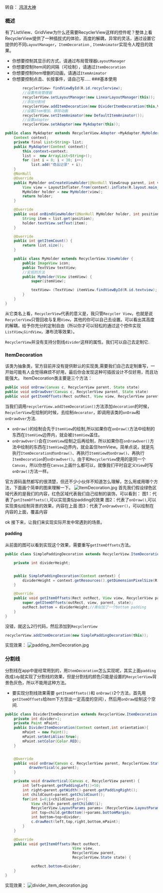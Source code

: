 转自： [鸿洋大神](http://blog.csdn.net/lmj623565791/article/details/45059587)
### 概述
有了ListView、GridView为什么还需要RecyclerView这样的控件呢？整体上看RecyclerView提供了一种插拔式的体验，高度的解耦，异常的灵活，通过设置它提供的不同`LayoutManager`，`ItemDecoration` , `ItemAnimator`实现令人瞠目的效果。
* 你想要控制其显示的方式，请通过布局管理器`LayoutManager`
* 你想要控制Item间的间隔（可绘制），请通过`ItemDecoration`
* 你想要控制Item增删的动画，请通过`ItemAnimator`
* 你想要控制点击、长按事件，请自己写.....
###基本使用
```java
        recyclerView= findViewById(R.id.recyclerview);
        //设置布局管理器
        recyclerView.setLayoutManager(new LinearLayoutManager(this));
        //添加分割线
        recyclerView.addItemDecoration(new DividerItemDecoration(this,VERTICAL ));
        //设置Item增加、移除动画
        recyclerView.setItemAnimator(new DefaultItemAnimator());
        //设置adapter
        recyclerView.setAdapter(new MyAdapter(this));
```
```java
public class MyAdapter extends RecyclerView.Adapter <MyAdapter.MyHolder>{
    Context context;
    private final List<String> list;
    public MyAdapter(Context context){
        this.context=context;
        list =  new ArrayList<String>();
        for (int i = 0; i < 30; i++)
            list.add("商品记录" + i);
    }
    @NonNull
    @Override
    public MyHolder onCreateViewHolder(@NonNull ViewGroup parent, int viewType) {
        View view = LayoutInflater.from(context).inflate(R.layout.main_recyclerview_item, parent, false);
        MyHolder holder = new MyHolder(view);
        return holder;
    }

    @Override
    public void onBindViewHolder(@NonNull MyHolder holder, int position) {
        String item = list.get(position);
        holder.textView.setText(item);
    }

    @Override
    public int getItemCount() {
        return list.size();
    }

    public class MyHolder extends RecyclerView.ViewHolder {
        public ImageView icon;
        public TextView textView;
        //实现的方法
        public MyHolder(View itemView) {
            super(itemView);

            textView= (TextView) itemView.findViewById(R.id.textview);
        }
    }
}

```
从它类名上看，`RecyclerView`代表的意义是，我只管`Recycler View`，也就是说`RecyclerView`只管回收与复用`View`，其他的你可以自己去设置。可以看出其高度的解耦，给予你充分的定制自由（所以你才可以轻松的通过这个控件实现`ListView`,`GirdView`，瀑布流等效果）。

`RecyclerView`并没有支持分割线`divider`这样的属性。我们可以自己去定制它.
### ItemDecoration
该类为抽象类，官方目前并没有提供默认的实现类,需要我们自己去定制重写，一开始可能有人会觉得麻烦不好用，最后你会发现这种可插拔设计不仅好用，而且功能强大。
ItemDecoration类主要是三个方法：
```java
public void onDraw(Canvas c, RecyclerView parent, State state)
public void onDrawOver(Canvas c, RecyclerView parent, State state)
public void getItemOffsets(Rect outRect, View view, RecyclerView parent, State state)
```
当我们调用`recyclerView.addItemDecoration()`方法添加`decoration`的时候，`RecyclerView`在绘制的时候，去绘制`decorator`，即调用该类的`onDraw`和`onDrawOver`方法.
* `onDraw()`的绘制会先于`ItemView`的绘制,所以如果你在`onDraw()`方法中绘制的东西在`ItemView`边界内，就会被`ItemView`盖住。
* `onDrawOver()`会在`ItemView`绘制之后再绘制，所以如果你在`onDrawOver()`方法中绘制的东西在`ItemView`边界内，就会盖住ItemView。简单点说，就是先执行`ItemDecoration的onDraw()`、再执行`ItemView的onDraw()`、再执行`ItemDecoration`的`onDrawOver()`。由于和`RecyclerView`使用的是同一个`Canvas`，所以你想在`Canvas`上画什么都可以，就像我们平时自定义`View`时写`onDraw()`方法一样。

官方源码虽然都写的很清楚，但还不少小伙伴不知道怎么理解，怎么用或用哪个方法，下面画个简单的图来理解一下。
![ItemDecoration.jpg](https://github.com/WenJunKing/MyNote/blob/master/pics/recyclerview_img_01.png)
首先我们假设绿色区域代表的是我们的内容，红色区域代表我们自己绘制的装饰，可以看到：
图1：代表了`getItemOffsets()`,可以实现类似padding的效果
图2：代表了`onDraw()`,可以实现类似绘制背景的效果，内容在上面
图3：代表了`onDrawOver()`，可以绘制在内容的上面，覆盖内容

ok 接下来，让我们来实现实际开发中常遇到的场景。
#### padding
从前面的图可以看到实现这个效果，需要重写`getItemOffsets`方法。
```java
public class SimplePaddingDecoration extends RecyclerView.ItemDecoration {

    private int dividerHeight;


    public SimplePaddingDecoration(Context context) {
        dividerHeight = context.getResources().getDimensionPixelSize(R.dimen.divider_height);
    }

    @Override
    public void getItemOffsets(Rect outRect, View view, RecyclerView parent, RecyclerView.State state) {
        super.getItemOffsets(outRect, view, parent, state);
        outRect.bottom = dividerHeight;//类似加了一个bottom padding
    }
}
```
没错，就这么2行代码，然后添加到`RecyclerView`
```java
recyclerView.addItemDecoration(new SimplePaddingDecoration(this));
```
实现效果：
![padding_itemDecoration.jpg](https://github.com/WenJunKing/MyNote/blob/master/pics/item_decoration_demo_01.png)
### 分割线
分割线在app中是经常用到的，用`ItemDecoration`怎么实现呢，其实上面`padding`改成`1dp`就实现了分割线的效果，但是分割线的颜色只能是设置的`RecyclerView`背景色灰色，所以不能用这种方法。
* 要实现分割线效果需要 `getItemOffsets()`和 `onDraw()`2个方法，首先用 `getItemOffsets`给item下方空出一定高度的空间），然后用`onDraw`绘制这个空间.
```java
public class DividerItemDecoration extends RecyclerView.ItemDecoration {
    private int divider=1;
    private Paint mPaint;
    public DividerItemDecoration(Context context,int orientation){
        mPaint = new Paint();
        mPaint.setAntiAlias(true);
        mPaint.setColor(Color.RED);
    }


    @Override
    public void onDraw(Canvas c, RecyclerView parent, RecyclerView.State state) {
           drawVertical(c,parent);
    }

    private void drawVertical(Canvas c, RecyclerView parent) {
        int left=parent.getPaddingLeft()+50;
        int right=parent.getWidth()-parent.getPaddingRight();
        int childCount=parent.getChildCount();
        for(int i=0;i<childCount;i++){
            View child= parent.getChildAt(i);
            RecyclerView.LayoutParams params= (RecyclerView.LayoutParams) child.getLayoutParams();
            int top=child.getBottom()+params.bottomMargin;
            int bottom=top+divider;
            c.drawRect(left,top,right,bottom,mPaint);
        }
    }

    @Override
    public void getItemOffsets(Rect outRect,
                               View view,
                               RecyclerView parent,
                               RecyclerView.State state) {

            outRect.bottom=divider; 
    }
}
```
实现效果：
![divider_item_decoration.jpg](https://github.com/WenJunKing/MyNote/blob/master/pics/item_decoration_demo_02.png)